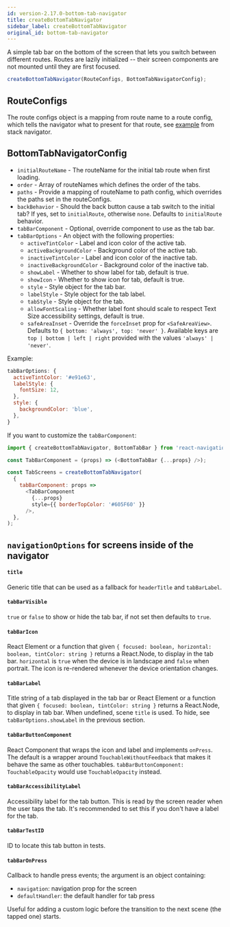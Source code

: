 ```yaml
---
id: version-2.17.0-bottom-tab-navigator
title: createBottomTabNavigator
sidebar_label: createBottomTabNavigator
original_id: bottom-tab-navigator
---
```


A simple tab bar on the bottom of the screen that lets you switch between different routes. Routes are lazily initialized -- their screen components are not mounted until they are first focused.

```js
createBottomTabNavigator(RouteConfigs, BottomTabNavigatorConfig);
```

## RouteConfigs


The route configs object is a mapping from route name to a route config, which tells the navigator what to present for that route, see [example](stack-navigator.html#routeconfigs) from stack navigator.

## BottomTabNavigatorConfig

* `initialRouteName` - The routeName for the initial tab route when first loading.
* `order` - Array of routeNames which defines the order of the tabs.
* `paths` - Provide a mapping of routeName to path config, which overrides the paths set in the routeConfigs.
* `backBehavior` - Should the back button cause a tab switch to the initial tab? If yes, set to `initialRoute`, otherwise `none`. Defaults to `initialRoute` behavior.
* `tabBarComponent` - Optional, override component to use as the tab bar.
* `tabBarOptions` - An object with the following properties:
  * `activeTintColor` - Label and icon color of the active tab.
  * `activeBackgroundColor` - Background color of the active tab.
  * `inactiveTintColor` - Label and icon color of the inactive tab.
  * `inactiveBackgroundColor` - Background color of the inactive tab.
  * `showLabel` - Whether to show label for tab, default is true.
  * `showIcon` - Whether to show icon for tab, default is true.
  * `style` - Style object for the tab bar.
  * `labelStyle` - Style object for the tab label.
  * `tabStyle` - Style object for the tab.
  * `allowFontScaling` - Whether label font should scale to respect Text Size accessibility settings, default is true.
  * `safeAreaInset` - Override the `forceInset` prop for `<SafeAreaView>`. Defaults to `{ bottom: 'always', top: 'never' }`. Available keys are `top | bottom | left | right` provided with the values `'always' | 'never'`.

Example:

```js
tabBarOptions: {
  activeTintColor: '#e91e63',
  labelStyle: {
    fontSize: 12,
  },
  style: {
    backgroundColor: 'blue',
  },
}
```

If you want to customize the `tabBarComponent`:

```js
import { createBottomTabNavigator, BottomTabBar } from 'react-navigation-tabs';

const TabBarComponent = (props) => (<BottomTabBar {...props} />);

const TabScreens = createBottomTabNavigator(
  {
    tabBarComponent: props =>
      <TabBarComponent
        {...props}
        style={{ borderTopColor: '#605F60' }}
      />,
  },
);
```


## `navigationOptions` for screens inside of the navigator

#### `title`

Generic title that can be used as a fallback for `headerTitle` and `tabBarLabel`.

#### `tabBarVisible`

`true` or `false` to show or hide the tab bar, if not set then defaults to `true`.

#### `tabBarIcon`

React Element or a function that given `{ focused: boolean, horizontal: boolean, tintColor: string }` returns a React.Node, to display in the tab bar. `horizontal` is `true` when the device is in landscape and `false` when portrait. The icon is re-rendered whenever the device orientation changes.

#### `tabBarLabel`

Title string of a tab displayed in the tab bar or React Element or a function that given `{ focused: boolean, tintColor: string }` returns a React.Node, to display in tab bar. When undefined, scene `title` is used. To hide, see `tabBarOptions.showLabel` in the previous section.

#### `tabBarButtonComponent`

React Component that wraps the icon and label and implements `onPress`. The default is a wrapper around `TouchableWithoutFeedback` that makes it behave the same as other touchables. `tabBarButtonComponent: TouchableOpacity` would use `TouchableOpacity` instead.

#### `tabBarAccessibilityLabel`

Accessibility label for the tab button. This is read by the screen reader when the user taps the tab. It's recommended to set this if you don't have a label for the tab.

#### `tabBarTestID`

ID to locate this tab button in tests.

#### `tabBarOnPress`

Callback to handle press events; the argument is an object containing:

* `navigation`: navigation prop for the screen
* `defaultHandler`: the default handler for tab press

Useful for adding a custom logic before the transition to the next scene (the tapped one) starts.
